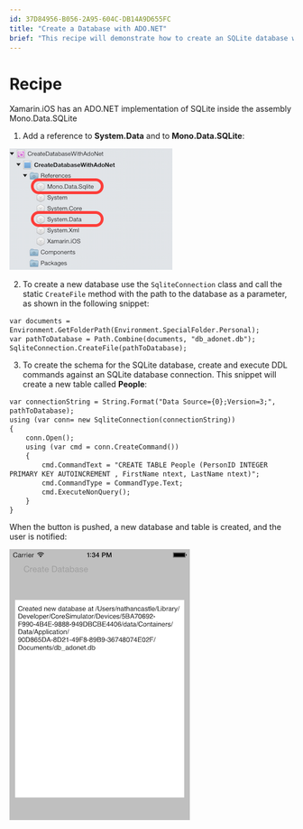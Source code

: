 ```yaml
---
id: 37D84956-B056-2A95-604C-DB14A9D655FC
title: "Create a Database with ADO.NET"
brief: "This recipe will demonstrate how to create an SQLite database with ADO.NET."
---
```


<a name="Recipe" class="injected"></a>


# Recipe

Xamarin.iOS has an ADO.NET implementation of SQLite inside the assembly
Mono.Data.SQLite

<ol start="1"><li>Add a reference to <strong>System.Data</strong> and to <strong>Mono.Data.SQLite</strong>:</li></ol>


 ![](Images/Xam_Studio.png)

<ol start="2"><li>To create a new database use the <code>SqliteConnection</code> class and call the static <code>CreateFile</code> method with the path to the database as a
parameter, as shown in the following snippet:</li></ol>

```
var documents = Environment.GetFolderPath(Environment.SpecialFolder.Personal);
var pathToDatabase = Path.Combine(documents, "db_adonet.db");
SqliteConnection.CreateFile(pathToDatabase);
```

<ol start="3"><li>To create the schema for the SQLite database, create and execute DDL
commands against an SQLite database connection. This snippet will create a new
table called <strong>People</strong>:</li></ol>

```
var connectionString = String.Format("Data Source={0};Version=3;", pathToDatabase);
using (var conn= new SqliteConnection(connectionString))
{
    conn.Open();
    using (var cmd = conn.CreateCommand())
    {
        cmd.CommandText = "CREATE TABLE People (PersonID INTEGER PRIMARY KEY AUTOINCREMENT , FirstName ntext, LastName ntext)";
        cmd.CommandType = CommandType.Text;
        cmd.ExecuteNonQuery();
    }
}
```

When the button is pushed, a new database and table is created, and the user
is notified:

 ![](Images/iOS_ADONet.png)

